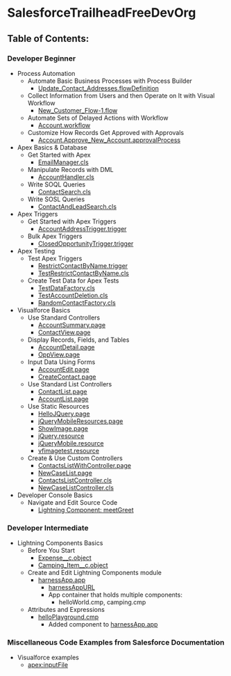 # SalesforceTrailheadFreeDevOrg

## Table of Contents:

### Developer Beginner
* Process Automation
  * Automate Basic Business Processes with Process Builder
    * [Update_Contact_Addresses.flowDefinition]( src/flowDefinitions/Update_Contact_Addresses.flowDefinition)
  * Collect Information from Users and then Operate on It with Visual Workflow
    * [New_Customer_Flow-1.flow]( src/flows/New_Customer_Flow-1.flow)
  * Automate Sets of Delayed Actions with Workflow
    * [Account.workflow]( src/workflows/Account.workflow)
  * Customize How Records Get Approved with Approvals
    * [Account.Approve_New_Account.approvalProcess]( src/approvalProcesses/Account.Approve_New_Account.approvalProcess)  
* Apex Basics & Database
  * Get Started with Apex
    * [EmailManager.cls]( src/classes/EmailManager.cls)
  * Manipulate Records with DML
    * [AccountHandler.cls]( src/classes/AccountHandler.cls)
  * Write SOQL Queries
    * [ContactSearch.cls]( src/classes/ContactSearch.cls)
  * Write SOSL Queries
    * [ContactAndLeadSearch.cls]( src/classes/ContactAndLeadSearch.cls)
* Apex Triggers
  * Get Started with Apex Triggers
    * [AccountAddressTrigger.trigger]( src/triggers/AccountAddressTrigger.trigger)
  * Bulk Apex Triggers
    * [ClosedOpportunityTrigger.trigger]( src/triggers/ClosedOpportunityTrigger.trigger)
* Apex Testing
  * Test Apex Triggers
    * [RestrictContactByName.trigger]( src/triggers/RestrictContactByName.trigger)
    * [TestRestrictContactByName.cls]( src/classes/TestRestrictContactByName.cls)
  * Create Test Data for Apex Tests
    * [TestDataFactory.cls]( src/classes/TestDataFactory.cls)
    * [TestAccountDeletion.cls]( src/classes/TestAccountDeletion.cls)
    * [RandomContactFactory.cls]( src/classes/RandomContactFactory.cls)
* Visualforce Basics
  * Use Standard Controllers
    * [AccountSummary.page](/src/pages/AccountSummary.page)
    * [ContactView.page](/src/pages/ContactView.page)
  * Display Records, Fields, and Tables
    * [AccountDetail.page](/src/pages/AccountDetail.page)
    * [OppView.page](/src/pages/OppView.page)
  * Input Data Using Forms
	* [AccountEdit.page]( src/pages/AccountEdit.page)
	* [CreateContact.page](src/pages/CreateContact.page)
  * Use Standard List Controllers
  	* [ContactList.page]( src/pages/ContactList.page)
	* [AccountList.page]( src/pages/AccountList.page)
  * Use Static Resources
  	* [HelloJQuery.page]( src/pages/HelloJQuery.page)
	* [jQueryMobileResources.page]( src/pages/jQueryMobileResources.page)
	* [ShowImage.page]( src/pages/ShowImage.page)
	* [jQuery.resource]( src/staticresources/jQuery.resource)
	* [jQueryMobile.resource]( src/staticresources/jQueryMobile.resource)
	* [vfimagetest.resource]( src/staticresources/vfimagetest.resource)
  * Create & Use Custom Controllers
  	* [ContactsListWithController.page]( src/pages/ContactsListWithController.page)
	* [NewCaseList.page]( src/pages/NewCaseList.page)
	* [ContactsListController.cls]( src/classes/ContactsListController.cls)
	* [NewCaseListController.cls]( src/classes/NewCaseListController.cls)
* Developer Console Basics
  * Navigate and Edit Source Code
    * [Lightning Component: meetGreet]( src/aura/meetGreet/)

### Developer Intermediate
* Lightning Components Basics
  * Before You Start
    * [Expense__c.object]( src/objects/Expense__c.object)
    * [Camping_Item__c.object]( src/objects/Camping_Item__c.object)
  * Create and Edit Lightning Components module
    * [harnessApp.app]( src/aura/harnessApp/harnessApp.app)
      * [harnessAppURL]( https://pjuneautrailhead-dev-ed.lightning.force.com/c/harnessApp.app)
      * App container that holds multiple components: 
        * helloWorld.cmp, camping.cmp
  * Attributes and Expressions
    * [helloPlayground.cmp]( src/aura/helloPlayground/helloPlayground.cmp)
      * Added component to [harnessApp.app]( src/aura/harnessApp/harnessApp.app)


### Miscellaneous Code Examples from Salesforce Documentation
* Visualforce examples
  * [apex:inputFile]( src/pages/inputFileExample.page) 	
